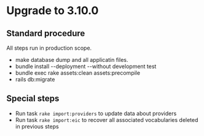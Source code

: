 # Upgrade to 3.10.0

## Standard procedure

All steps run in production scope.

- make database dump and all applicatin files.
- bundle install --deployment --without development test
- bundle exec rake assets:clean assets:precompile
- rails db:migrate

## Special steps

- Run task `rake import:providers` to update data about providers
- Run task `rake import:eic` to recover all associated
  vocabularies deleted in previous steps
